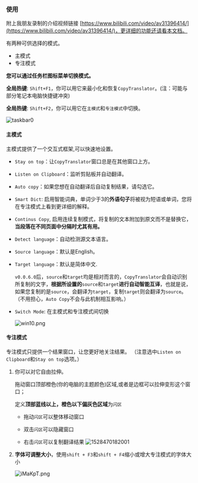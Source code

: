 ### 使用

附上我朋友录制的介绍视频链接
[https://www.bilibili.com/video/av31396414/](https://www.bilibili.com/video/av31396414/)，更详细的功能还请看本文档。

有两种可供选择的模式。

- 主模式
- 专注模式

**您可以通过任务栏图标菜单切换模式。**

**全局热键**: `Shift+F1`，你可以用它来最小化和恢复`CopyTranslator`。(注：可能与部分笔记本电脑快捷键冲突)

**全局热键**: `Shift+F2`，你可以用它在`主模式`和`专注模式`中切换。



![taskbar0](https://gitee.com/ylzheng/CopyTranslator/raw/master/screenshot/focus_mode.png)

#### 主模式

主模式提供了一个交互式框架,可以快速地设置。

- `Stay on top`：让`CopyTranslator`窗口总是在其他窗口上方。

- `Listen on Clipboard`：监听剪贴板并自动翻译。

- `Auto copy`：如果您想在自动翻译后自动复制结果，请勾选它。

- `Smart Dict`: 启用智能词典，单词少于3的**外语句子**将被视为短语或单词，您将在专注模式上看到更详细的解释。

- `Continus Copy`, 启用连续复制模式，将复制的文本附加到原文而不是替换它，**当段落在不同页面中分隔时尤其有用。**

- `Detect language`：自动检测源文本语言。

- `Source language`：默认是English。

- `Target language`：默认是简体中文. 

  `v0.0.6.0`后，`source`和`target`均是相对而言的，`CopyTranslator`会自动识别所复制的文字，**根据所设置的**`source`和`target`**进行自动智能互译**，也就是说，如果您复制的是`source`，会翻译为`target`，复制`target`则会翻译为`source`。（不用担心，`Auto Copy`不会与此机制相互影响。）

- `Switch Mode`: 在主模式和专注模式间切换

  ![win10.png](https://gitee.com/ylzheng/CopyTranslator/raw/master/screenshot/screenshot.png)
#### 专注模式

专注模式只提供一个结果窗口，让您更好地关注结果。 （注意选中`Listen on Clipboard`和`Stay on top`选项。）

1. 你可以对它自由拉伸。

   拖动窗口顶部橙色(你的电脑的主题颜色)区域,或者是边框可以拉伸变形这个窗口；

   定义**顶部蓝线以上，橙色以下偏灰色区域**为`闪区`
   - 拖动`闪区`可以整体移动窗口

   - 双击`闪区`可以隐藏窗口

   - 右击`闪区`可以复制翻译结果
     ![1528470182001](https://gitee.com/ylzheng/CopyTranslator/raw/master/screenshot/newfocus.png)

2. **字体可调整大小**，使用`shift + F3`和`shift + F4`缩小或增大专注模式的字体大小

   ![iMaKpT.png](https://s1.ax1x.com/2018/09/26/iMaKpT.png)
